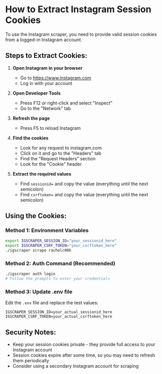 # How to Extract Instagram Session Cookies

To use the Instagram scraper, you need to provide valid session cookies from a logged-in Instagram account.

## Steps to Extract Cookies:

1. **Open Instagram in your browser**
   - Go to https://www.instagram.com
   - Log in with your account

2. **Open Developer Tools**
   - Press F12 or right-click and select "Inspect"
   - Go to the "Network" tab

3. **Refresh the page**
   - Press F5 to reload Instagram

4. **Find the cookies**
   - Look for any request to instagram.com
   - Click on it and go to the "Headers" tab
   - Find the "Request Headers" section
   - Look for the "Cookie" header

5. **Extract the required values**
   - Find `sessionid=` and copy the value (everything until the next semicolon)
   - Find `csrftoken=` and copy the value (everything until the next semicolon)

## Using the Cookies:

### Method 1: Environment Variables
```bash
export IGSCRAPER_SESSION_ID="your_sessionid_here"
export IGSCRAPER_CSRF_TOKEN="your_csrftoken_here"
./igscraper scrape rachelc00k
```

### Method 2: Auth Command (Recommended)
```bash
./igscraper auth login
# Follow the prompts to enter your credentials
```

### Method 3: Update .env file
Edit the `.env` file and replace the test values:
```
IGSCRAPER_SESSION_ID=your_actual_sessionid_here
IGSCRAPER_CSRF_TOKEN=your_actual_csrftoken_here
```

## Security Notes:
- Keep your session cookies private - they provide full access to your Instagram account
- Session cookies expire after some time, so you may need to refresh them periodically
- Consider using a secondary Instagram account for scraping